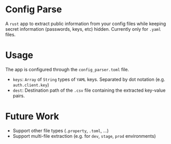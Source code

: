 # Config Parse
A `rust` app to extract public information from your config files while keeping secret information
(passwords, keys, etc) hidden. Currently only for `.yaml` files.

# Usage
The app is configured through the `config_parser.toml` file.
- `keys`: `Array` of `String` types of `YAML` keys. Separated by dot notation (e.g.
  `auth.client.key`)
- `dest`: Destination path of the `.csv` file containing the extracted key-value pairs.

# Future Work
- Support other file types (`.property`, `.toml`, ...)
- Support multi-file extraction (e.g. for `dev`, `stage`, `prod` environments)
